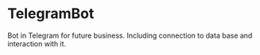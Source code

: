 # TelegramBot
Bot in Telegram for future business. Including connection to data base and interaction with it.
